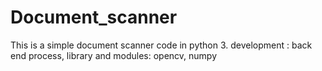 # Document_scanner
This is a simple document scanner code in python 3. development : back end process, library and modules: opencv, numpy
